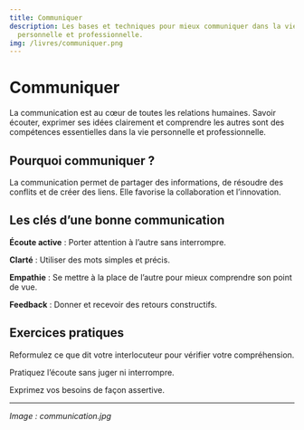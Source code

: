```yaml
---
title: Communiquer
description: Les bases et techniques pour mieux communiquer dans la vie
  personnelle et professionnelle.
img: /livres/communiquer.png
---
```


# Communiquer

La communication est au cœur de toutes les relations humaines. Savoir écouter, exprimer ses idées clairement et comprendre les autres sont des compétences essentielles dans la vie personnelle et professionnelle.

## Pourquoi communiquer ?

La communication permet de partager des informations, de résoudre des conflits et de créer des liens. Elle favorise la collaboration et l’innovation.

## Les clés d’une bonne communication

**Écoute active** : Porter attention à l’autre sans interrompre.

**Clarté** : Utiliser des mots simples et précis.

**Empathie** : Se mettre à la place de l’autre pour mieux comprendre son point de vue.

**Feedback** : Donner et recevoir des retours constructifs.

## Exercices pratiques

Reformulez ce que dit votre interlocuteur pour vérifier votre compréhension.

Pratiquez l’écoute sans juger ni interrompre.

Exprimez vos besoins de façon assertive.

---

*Image : communication.jpg*
